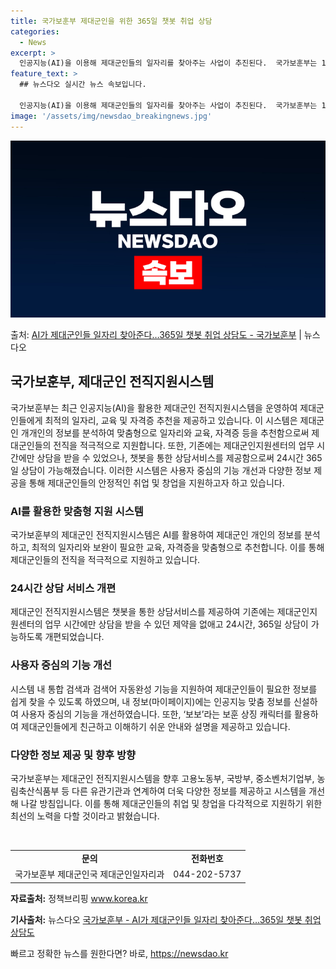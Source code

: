 ```yaml
---
title: 국가보훈부 제대군인을 위한 365일 챗봇 취업 상담
categories:
  - News
excerpt: >
  인공지능(AI)을 이용해 제대군인들의 일자리를 찾아주는 사업이 추진된다.  국가보훈부는 15일부터 중장기복무…
feature_text: >
  ## 뉴스다오 실시간 뉴스 속보입니다.

  인공지능(AI)을 이용해 제대군인들의 일자리를 찾아주는 사업이 추진된다.  국가보훈부는 15일부터 중장기복무…
image: '/assets/img/newsdao_breakingnews.jpg'
---
```


![뉴스다오 속보](/assets/img/newsdao_breakingnews.jpg)

<p>출처: <a href="https://newsdao.kr/3354" rel="dofollow">AI가 제대군인들 일자리 찾아준다…365일 챗봇 취업 상담도 - 국가보훈부</a> | 뉴스다오</p>

<h2 data-ke-size="size26">국가보훈부, 제대군인 전직지원시스템</h2>

<p data-ke-size="size16">국가보훈부는 최근 인공지능(AI)을 활용한 제대군인 전직지원시스템을 운영하여 제대군인들에게 최적의 일자리, 교육 및 자격증 추천을 제공하고 있습니다. 이 시스템은 제대군인 개개인의 정보를 분석하여 맞춤형으로 일자리와 교육, 자격증 등을 추천함으로써 제대군인들의 전직을 적극적으로 지원합니다. 또한, 기존에는 제대군인지원센터의 업무 시간에만 상담을 받을 수 있었으나, 챗봇을 통한 상담서비스를 제공함으로써 24시간 365일 상담이 가능해졌습니다. 이러한 시스템은 사용자 중심의 기능 개선과 다양한 정보 제공을 통해 제대군인들의 안정적인 취업 및 창업을 지원하고자 하고 있습니다.</p>

<h3 data-ke-size="size24">AI를 활용한 맞춤형 지원 시스템</h3>

<p data-ke-size="size16">국가보훈부의 제대군인 전직지원시스템은 AI를 활용하여 제대군인 개인의 정보를 분석하고, 최적의 일자리와 보완이 필요한 교육, 자격증을 맞춤형으로 추천합니다. 이를 통해 제대군인들의 전직을 적극적으로 지원하고 있습니다.</p>

<h3 data-ke-size="size24">24시간 상담 서비스 개편</h3>

<p data-ke-size="size16">제대군인 전직지원시스템은 챗봇을 통한 상담서비스를 제공하여 기존에는 제대군인지원센터의 업무 시간에만 상담을 받을 수 있던 제약을 없애고 24시간, 365일 상담이 가능하도록 개편되었습니다.</p>

<h3 data-ke-size="size24">사용자 중심의 기능 개선</h3>

<p data-ke-size="size16">시스템 내 통합 검색과 검색어 자동완성 기능을 지원하여 제대군인들이 필요한 정보를 쉽게 찾을 수 있도록 하였으며, 내 정보(마이페이지)에는 인공지능 맞춤 정보를 신설하여 사용자 중심의 기능을 개선하였습니다. 또한, ‘보보’라는 보훈 상징 캐릭터를 활용하여 제대군인들에게 친근하고 이해하기 쉬운 안내와 설명을 제공하고 있습니다.</p>

<h3 data-ke-size="size24">다양한 정보 제공 및 향후 방향</h3>

<p data-ke-size="size16">국가보훈부는 제대군인 전직지원시스템을 향후 고용노동부, 국방부, 중소벤처기업부, 농림축산식품부 등 다른 유관기관과 연계하여 더욱 다양한 정보를 제공하고 시스템을 개선해 나갈 방침입니다. 이를 통해 제대군인들의 취업 및 창업을 다각적으로 지원하기 위한 최선의 노력을 다할 것이라고 밝혔습니다.</p>

<p data-ke-size="size16">&nbsp;</p>

<table>
    <tbody>
        <tr>
            <td style="text-align: center; height: 17px;"><b>문의</b></td>
            <td style="text-align: center; height: 17px;"><b>전화번호</b></td>
        </tr>
        <tr>
            <td style="text-align: center; height: 17px;">국가보훈부 제대군인국 제대군인일자리과</td>
            <td style="text-align: center; height: 17px;">044-202-5737</td>
        </tr>
    </tbody>
</table>
<p data-ke-size="size16"><b>자료출처:</b> 정책브리핑 <a href="https://www.korea.kr/" target="_blank">www.korea.kr</a></p>
<p data-ke-size="size16"><b>기사출처:</b> 뉴스다오 <a href="https://newsdao.kr/3354" target="_blank">국가보훈부 - AI가 제대군인들 일자리 찾아준다…365일 챗봇 취업 상담도</a></p>
 

빠르고 정확한 뉴스를 원한다면? 바로, <a href="https://newsdao.kr" rel="dofollow">https://newsdao.kr</a>


